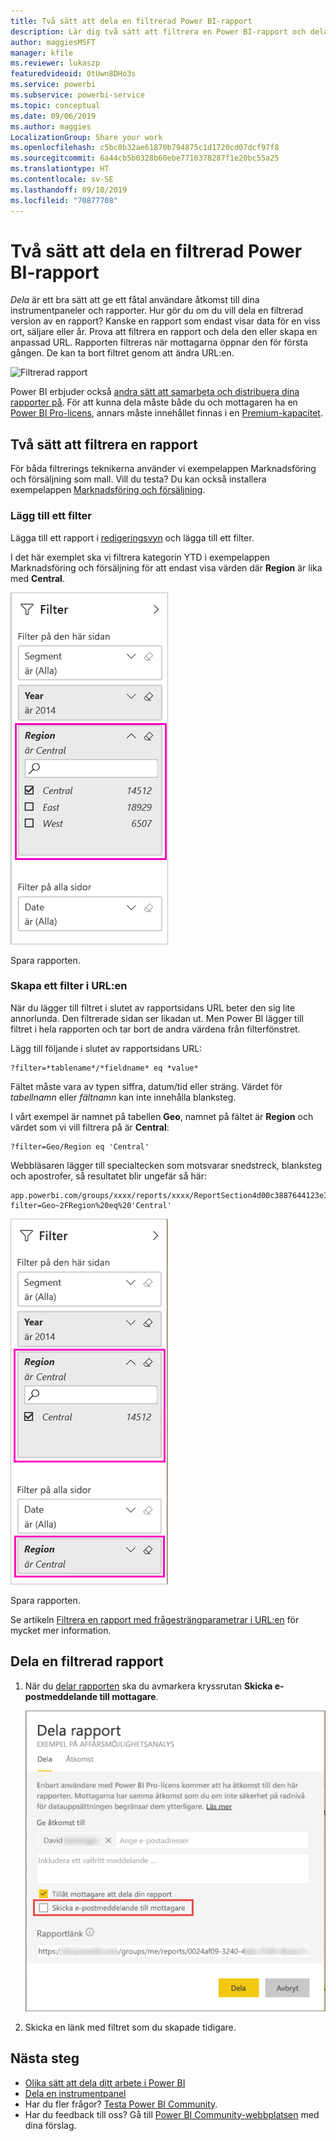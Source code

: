 ```yaml
---
title: Två sätt att dela en filtrerad Power BI-rapport
description: Lär dig två sätt att filtrera en Power BI-rapport och dela den med medarbetare i organisationen.
author: maggiesMSFT
manager: kfile
ms.reviewer: lukaszp
featuredvideoid: 0tUwn8DHo3s
ms.service: powerbi
ms.subservice: powerbi-service
ms.topic: conceptual
ms.date: 09/06/2019
ms.author: maggies
LocalizationGroup: Share your work
ms.openlocfilehash: c5bc8b32ae61870b794875c1d1720cd07dcf97f8
ms.sourcegitcommit: 6a44cb5b0328b60ebe7710378287f1e20bc55a25
ms.translationtype: HT
ms.contentlocale: sv-SE
ms.lasthandoff: 09/10/2019
ms.locfileid: "70877708"
---
```

# <a name="two-ways-to-share-a-filtered-power-bi-report"></a>Två sätt att dela en filtrerad Power BI-rapport
*Dela* är ett bra sätt att ge ett fåtal användare åtkomst till dina instrumentpaneler och rapporter. Hur gör du om du vill dela en filtrerad version av en rapport? Kanske en rapport som endast visar data för en viss ort, säljare eller år. Prova att filtrera en rapport och dela den eller skapa en anpassad URL. Rapporten filtreras när mottagarna öppnar den för första gången. De kan ta bort filtret genom att ändra URL:en. 

![Filtrerad rapport](media/service-share-reports/power-bi-share-filter-pane-report.png)

Power BI erbjuder också [andra sätt att samarbeta och distribuera dina rapporter på](service-how-to-collaborate-distribute-dashboards-reports.md). För att kunna dela måste både du och mottagaren ha en [Power BI Pro-licens](service-features-license-type.md), annars måste innehållet finnas i en [Premium-kapacitet](service-premium-what-is.md). 

## <a name="two-ways-to-filter-a-report"></a>Två sätt att filtrera en rapport

För båda filtrerings teknikerna använder vi exempelappen Marknadsföring och försäljning som mall. Vill du testa? Du kan också installera exempelappen [Marknadsföring och försäljning](https://appsource.microsoft.com/product/power-bi/microsoft-retail-analysis-sample.salesandmarketingsample?tab=Overview).

### <a name="set-a-filter"></a>Lägg till ett filter

Lägga till ett rapport i [redigeringsvyn](consumer/end-user-reading-view.md) och lägga till ett filter.

I det här exemplet ska vi filtrera kategorin YTD i exempelappen Marknadsföring och försäljning för att endast visa värden där **Region** är lika med **Central**. 
 
![Rapportfilterfönstret](media/service-share-reports/power-bi-share-report-filter.png)

Spara rapporten.

### <a name="create-a-filter-in-the-url"></a>Skapa ett filter i URL:en

När du lägger till filtret i slutet av rapportsidans URL beter den sig lite annorlunda. Den filtrerade sidan ser likadan ut. Men Power BI lägger till filtret i hela rapporten och tar bort de andra värdena från filterfönstret.  

Lägg till följande i slutet av rapportsidans URL:
   
    ?filter=*tablename*/*fieldname* eq *value*
   
Fältet måste vara av typen siffra, datum/tid eller sträng. Värdet för *tabellnamn* eller *fältnamn* kan inte innehålla blanksteg.
   
I vårt exempel är namnet på tabellen **Geo**, namnet på fältet är **Region** och värdet som vi vill filtrera på är **Central**:
   
    ?filter=Geo/Region eq 'Central'

Webbläsaren lägger till specialtecken som motsvarar snedstreck, blanksteg och apostrofer, så resultatet blir ungefär så här:
   
    app.powerbi.com/groups/xxxx/reports/xxxx/ReportSection4d00c3887644123e310e?filter=Geo~2FRegion%20eq%20'Central'

![Rapport med URL-filter](media/service-share-reports/power-bi-share-report-filter-url.png)

Spara rapporten.

Se artikeln [Filtrera en rapport med frågesträngparametrar i URL:en](service-url-filters.md) för mycket mer information.

## <a name="share-the-filtered-report"></a>Dela en filtrerad rapport

1. När du [delar rapporten](service-share-dashboards.md) ska du avmarkera kryssrutan **Skicka e-postmeddelande till mottagare**.

    ![Dialogrutan Dela rapport](media/service-share-reports/power-bi-share-report-dialog.png)

4. Skicka en länk med filtret som du skapade tidigare.

## <a name="next-steps"></a>Nästa steg
* [Olika sätt att dela ditt arbete i Power BI](service-how-to-collaborate-distribute-dashboards-reports.md)
* [Dela en instrumentpanel](service-share-dashboards.md)
* Har du fler frågor? [Testa Power BI Community](http://community.powerbi.com/).
* Har du feedback till oss? Gå till [Power BI Community-webbplatsen](https://community.powerbi.com/) med dina förslag.

